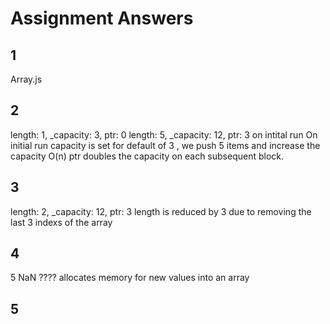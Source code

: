 # Assignment Answers 

## 1
Array.js

## 2
length: 1, _capacity: 3, ptr: 0
length: 5, _capacity: 12, ptr: 3
on intital run 
On initial run capacity is set for default of 3 , we push 5 items and increase the capacity O(n) ptr doubles the capacity on each subsequent block.

## 3
length: 2, _capacity: 12, ptr: 3
length is reduced by 3 due to removing the last 3 indexs of the array

## 4
5
NaN ????
allocates memory for new values into an array 

## 5